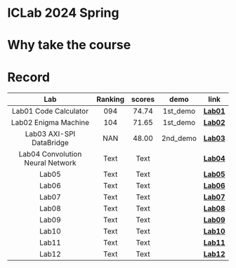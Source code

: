# ICLab 2024 Spring 
# Why take the course
# Record
|               Lab                | Ranking | scores |   demo   |                         link                          |
|:--------------------------------:|:-------:|:------:|:--------:|:-----------------------------------------------------:|
|      Lab01 Code Calculator       |   094   | 74.74  | 1st_demo | [**Lab01**](https://hackmd.io/RC7ipkhhTx27lziAVJLiJQ) |
|       Lab02 Enigma Machine       |   104   | 71.65  | 1st_demo | [**Lab02**](https://hackmd.io/NJ2VarpSRFe2j6o0HZBECw) |
|     Lab03 AXI-SPI DataBridge     |   NAN   | 48.00  | 2nd_demo | [**Lab03**](https://hackmd.io/-VVnzMO3SV6xMtuPH3hfuA) |
| Lab04 Convolution Neural Network |  Text   |  Text  |          | [**Lab04**](https://hackmd.io/TQG98xFaQnyVtUlTCbDAhA) |
|              Lab05               |  Text   |  Text  |          | [**Lab05**](https://hackmd.io/NJ2VarpSRFe2j6o0HZBECw) |
|              Lab06               |  Text   |  Text  |          | [**Lab06**](https://hackmd.io/NJ2VarpSRFe2j6o0HZBECw) |
|              Lab07               |  Text   |  Text  |          | [**Lab07**](https://hackmd.io/NJ2VarpSRFe2j6o0HZBECw) |
|              Lab08               |  Text   |  Text  |          | [**Lab08**](https://hackmd.io/NJ2VarpSRFe2j6o0HZBECw) |
|              Lab09               |  Text   |  Text  |          | [**Lab09**](https://hackmd.io/NJ2VarpSRFe2j6o0HZBECw) |
|              Lab10               |  Text   |  Text  |          | [**Lab10**](https://hackmd.io/NJ2VarpSRFe2j6o0HZBECw) |
|              Lab11               |  Text   |  Text  |          | [**Lab11**](https://hackmd.io/NJ2VarpSRFe2j6o0HZBECw) |
|              Lab12               |  Text   |  Text  |          | [**Lab12**](https://hackmd.io/NJ2VarpSRFe2j6o0HZBECw) |


